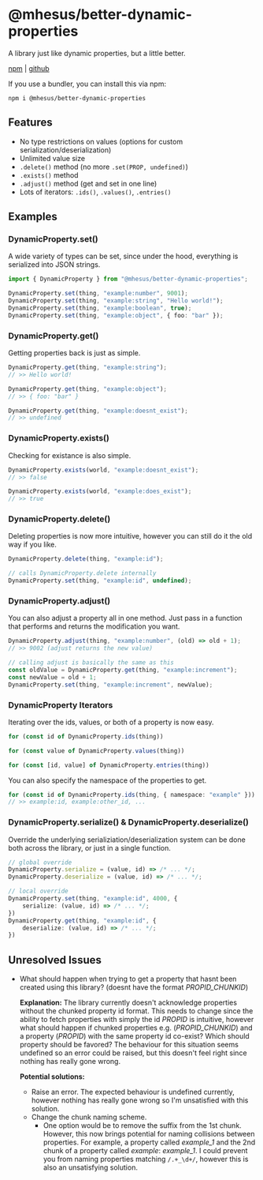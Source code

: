 # @mhesus/better-dynamic-properties

A library just like dynamic properties, but a little better.

[npm](https://www.npmjs.com/package/@mhesus/better-dynamic-properties) | [github](https://github.com/miguelkjesus/mcbe-better-dynamic-properties)

If you use a bundler, you can install this via npm:

```plaintext
npm i @mhesus/better-dynamic-properties
```

## Features

- No type restrictions on values (options for custom serialization/deserialization)
- Unlimited value size
- `.delete()` method (no more `.set(PROP, undefined)`)
- `.exists()` method
- `.adjust()` method (get and set in one line)
- Lots of iterators: `.ids()`, `.values()`, `.entries()`

## Examples

### DynamicProperty.set()

A wide variety of types can be set, since under the hood, everything is serialized into JSON strings.

```ts
import { DynamicProperty } from "@mhesus/better-dynamic-properties";

DynamicProperty.set(thing, "example:number", 9001);
DynamicProperty.set(thing, "example:string", "Hello world!");
DynamicProperty.set(thing, "example:boolean", true);
DynamicProperty.set(thing, "example:object", { foo: "bar" });
```

### DynamicProperty.get()

Getting properties back is just as simple.

```ts
DynamicProperty.get(thing, "example:string");
// >> Hello world!

DynamicProperty.get(thing, "example:object");
// >> { foo: "bar" }

DynamicProperty.get(thing, "example:doesnt_exist");
// >> undefined
```

### DynamicProperty.exists()

Checking for existance is also simple.

```ts
DynamicProperty.exists(world, "example:doesnt_exist");
// >> false

DynamicProperty.exists(world, "example:does_exist");
// >> true
```

### DynamicProperty.delete()

Deleting properties is now more intuitive, however you can still do it the old way if you like.

```ts
DynamicProperty.delete(thing, "example:id");

// calls DynamicProperty.delete internally
DynamicProperty.set(thing, "example:id", undefined);
```

### DynamicProperty.adjust()

You can also adjust a property all in one method. Just pass in a function that performs and returns the modification you want.

```ts
DynamicProperty.adjust(thing, "example:number", (old) => old + 1);
// >> 9002 (adjust returns the new value)

// calling adjust is basically the same as this
const oldValue = DynamicProperty.get(thing, "example:increment");
const newValue = old + 1;
DynamicProperty.set(thing, "example:increment", newValue);
```

### DynamicProperty Iterators

Iterating over the ids, values, or both of a property is now easy.

```ts
for (const id of DynamicProperty.ids(thing))

for (const value of DynamicProperty.values(thing))

for (const [id, value] of DynamicProperty.entries(thing))
```

You can also specify the namespace of the properties to get.

```ts
for (const id of DynamicProperty.ids(thing, { namespace: "example" }))
// >> example:id, example:other_id, ...
```

### DynamicProperty.serialize() & DynamicProperty.deserialize()

Override the underlying serializiation/deserialization system can be done both across the library, or just in a single function.

```ts
// global override
DynamicProperty.serialize = (value, id) => /* ... */;
DynamicProperty.deserialize = (value, id) => /* ... */;

// local override
DynamicProperty.set(thing, "example:id", 4000, {
    serialize: (value, id) => /* ... */;
})
DynamicProperty.get(thing, "example:id", {
    deserialize: (value, id) => /* ... */;
})
```

## Unresolved Issues

- What should happen when trying to get a property that hasnt been created using this library? (doesnt have the format _PROPID_CHUNKID_)

  **Explanation:** The library currently doesn't acknowledge properties without the chunked property id format. This needs to change since the ability to fetch properties with simply the id _PROPID_ is intuitive, however what should happen if chunked properties e.g. (_PROPID_CHUNKID_) and a property (_PROPID_) with the same property id co-exist? Which should property should be favored? The behaviour for this situation seems undefined so an error could be raised, but this doesn't feel right since nothing has really gone wrong.

  **Potential solutions:**

  - Raise an error. The expected behaviour is undefined currently, however nothing has really gone wrong so I'm unsatisfied with this solution.
  - Change the chunk naming scheme.
    - One option would be to remove the suffix from the 1st chunk. However, this now brings potential for naming collisions between properties. For example, a property called _example_1_ and the 2nd chunk of a property called _example_: _example_1_. I could prevent you from naming properties matching `/.+_\d+/`, however this is also an unsatisfying solution.
